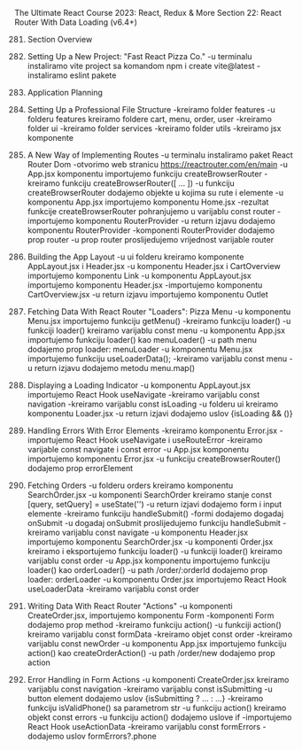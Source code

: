 The Ultimate React Course 2023: React, Redux & More
Section 22: React Router With Data Loading (v6.4+)

281. Section Overview

282. Setting Up a New Project: "Fast React Pizza Co."
-u terminalu instaliramo vite project sa komandom npm i create vite@latest
-instaliramo eslint pakete

283. Application Planning

284. Setting Up a Professional File Structure
-kreiramo folder features
-u folderu features kreiramo foldere cart, menu, order, user
-kreiramo folder ui
-kreiramo folder services
-kreiramo folder utils
-kreiramo jsx komponente

285. A New Way of Implementing Routes
-u terminalu instaliramo paket React Router Dom
-otvorimo web stranicu https://reactrouter.com/en/main
-u App.jsx komponentu importujemo funkciju createBrowserRouter
-kreiramo funkciju createBrowserRouter([ ... ])
-u funkciju createBrowserRouter dodajemo objekte u kojima su rute i elemente
-u komponentu App.jsx importujemo komponentu Home.jsx 
-rezultat funkcije createBrowserRouter pohranjujemo u varijablu const router
-importujemo komponentu RouterProvider
-u return izjavu dodajemo komponentu RouterProvider
-komponenti RouterProvider dodajemo prop router
-u prop router proslijedujemo vrijednost varijable router

286. Building the App Layout
-u ui folderu kreiramo komponente AppLayout.jsx i Header.jsx
-u komponentu Header.jsx i CartOverview importujemo komponentu Link
-u komponentu AppLayout.jsx importujemo komponentu Header.jsx
-importujemo komponentu CartOverview.jsx
-u return izjavu importujemo komponentu Outlet

287. Fetching Data With React Router "Loaders": Pizza Menu
-u komponentu Menu.jsx importujemo funkciju getMenu()
-kreiramo funkciju loader()
-u funkciji loader() kreiramo varijablu const menu
-u komponentu App.jsx importujemo funkciju loader() kao menuLoader()
-u path menu dodajemo prop loader: menuLoader
-u komponentu Menu.jsx importujemo funkciju useLoaderData();
-kreiramo varijablu const menu
-u return izjavu dodajemo metodu menu.map()

288. Displaying a Loading Indicator
-u komponentu AppLayout.jsx importujemo React Hook useNavigate
-kreiramo varijablu const navigation
-kreiramo varijablu const isLoading
-u folderu ui kreiramo komponentu Loader.jsx
-u return izjavi dodajemo uslov {isLoading && (<Loader />)}

289. Handling Errors With Error Elements
-kreiramo komponentu Error.jsx 
-importujemo React Hook useNavigate i useRouteError
-kreiramo varijable const navigate i const error
-u App.jsx komponentu importujemo komponentu Error.jsx
-u funkciju createBrowserRouter() dodajemo prop errorElement

290. Fetching Orders
-u folderu orders kreiramo komponentu SearchOrder.jsx
-u komponenti SearchOrder kreiramo stanje const [query, setQuery] = useState('')
-u return izjavi dodajemo form i input elemente
-kreiramo funkciju handleSubmit()
-formi dodajemo dogadaj onSubmit
-u dogadaj onSubmit proslijedujemo funkciju handleSubmit
-kreiramo varijablu const navigate
-u komponentu Header.jsx importujemo komponentu SearchOrder.jsx
-u komponenti Order.jsx kreiramo i eksportujemo funkciju loader()
-u funkciji loader() kreiramo varijablu const order
-u App.jsx komponentu importujemo funkciju loader() kao orderLoader()
-u path /order/:orderId dodajemo prop loader: orderLoader
-u komponentu Order.jsx importujemo React Hook useLoaderData
-kreiramo varijablu const order

291. Writing Data With React Router "Actions"
-u komponenti CreateOrder.jsx, importujemo komponentu Form
-komponenti Form dodajemo prop method
-kreiramo funkciju action()
-u funkciji action() kreiramo varijablu const formData
-kreiramo objet const order
-kreiramo varijablu const newOrder
-u komponentu App.jsx importujemo funkciju action() kao createOrderAction()
-u path /order/new dodajemo prop action

292. Error Handling in Form Actions
-u komponenti CreateOrder.jsx kreiramo varijablu const navigation
-kreiramo varijablu const isSubmitting
-u button element dodajemo uslov {isSubmitting ? ... : ...}
-kreiramo funkciju isValidPhone() sa parametrom str
-u funkciju action() kreiramo objekt const errors
-u funkciju action() dodajemo uslove if 
-importujemo React Hook useActionData
-kreiramo varijablu const formErrors
-dodajemo uslov formErrors?.phone
